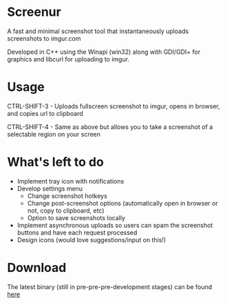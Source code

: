 # Screenur
A fast and minimal screenshot tool that instantaneously uploads screenshots to imgur.com

Developed in C++ using the Winapi (win32) along with GDI/GDI+ for graphics and libcurl for uploading to imgur. 

# Usage
CTRL-SHIFT-3 - Uploads fullscreen screenshot to imgur, opens in browser, and copies url to clipboard

CTRL-SHIFT-4 - Same as above but allows you to take a screenshot of a selectable region on your screen

# What's left to do
- Implement tray icon with notifications
- Develop settings menu
  - Change screenshot hotkeys
  - Change post-screenshot options (automatically open in browser or not, copy to clipboard, etc)
  - Option to save screenshots locally
- Implement asynchronous uploads so users can spam the screenshot buttons and have each request processed
- Design icons (would love suggestions/input on this!)

# Download
The latest binary (still in pre-pre-pre-development stages) can be found [here](https://github.com/Shivang44/Screenur/raw/master/Screenur.exe)
